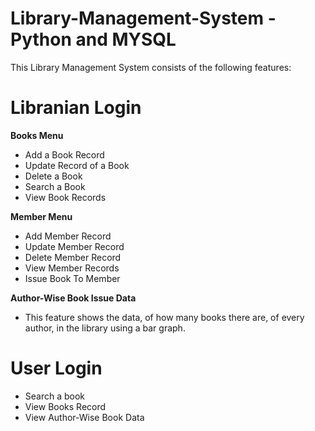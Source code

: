 # Library-Management-System - Python and MYSQL
This Library Management System consists of the following features:

# Libranian Login

**Books Menu**
   - Add a Book Record
   - Update Record of a Book
   - Delete a Book 
   - Search a Book 
   - View Book Records

**Member Menu**
   - Add Member Record 
   - Update Member Record 
   - Delete Member Record 
   - View Member Records
   - Issue Book To Member 

**Author-Wise Book Issue Data**
   - This feature shows the data, of how many books there are, of every author, in the library using a bar graph.

# User Login
   - Search a book
   - View Books Record
   - View Author-Wise Book Data



